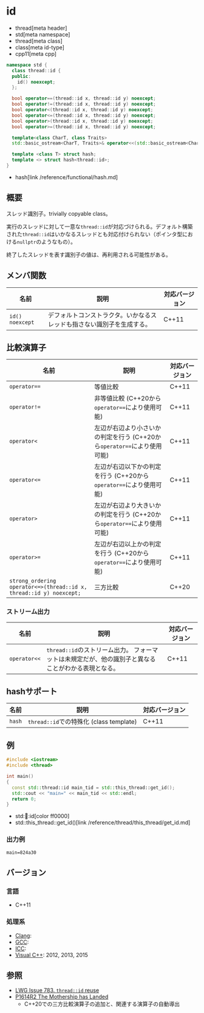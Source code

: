 # id
* thread[meta header]
* std[meta namespace]
* thread[meta class]
* class[meta id-type]
* cpp11[meta cpp]

```cpp
namespace std {
  class thread::id {
  public:
    id() noexcept;
  };

  bool operator==(thread::id x, thread::id y) noexcept;
  bool operator!=(thread::id x, thread::id y) noexcept;
  bool operator<(thread::id x, thread::id y) noexcept;
  bool operator<=(thread::id x, thread::id y) noexcept;
  bool operator>(thread::id x, thread::id y) noexcept;
  bool operator>=(thread::id x, thread::id y) noexcept;

  template<class CharT, class Traits>
  std::basic_ostream<CharT, Traits>& operator<<(std::basic_ostream<CharT, Traits>& out, thread::id id);

  template <class T> struct hash;
  template <> struct hash<thread::id>;
}
```
* hash[link /reference/functional/hash.md]

## 概要
スレッド識別子。trivially copyable class。

実行のスレッドに対して一意な`thread::id`が対応づけられる。デフォルト構築された`thread::id`はいかなるスレッドとも対応付けられない（ポインタ型における`nullptr`のようなもの）。

終了したスレッドを表す識別子の値は、再利用される可能性がある。


## メンバ関数

| 名前 | 説明 | 対応バージョン |
|-----------------|------------------------------------------------------------------------|-------|
| `id() noexcept` | デフォルトコンストラクタ。いかなるスレッドも指さない識別子を生成する。 | C++11 |


## 比較演算子

| 名前 | 説明 | 対応バージョン |
|--------------|------------------------------------|-------|
| `operator==` | 等値比較                           | C++11 |
| `operator!=` | 非等値比較 (C++20から`operator==`により使用可能)                         | C++11 |
| `operator<`  | 左辺が右辺より小さいかの判定を行う (C++20から`operator==`により使用可能) | C++11 |
| `operator<=` | 左辺が右辺以下かの判定を行う (C++20から`operator==`により使用可能)       | C++11 |
| `operator>`  | 左辺が右辺より大きいかの判定を行う (C++20から`operator==`により使用可能) | C++11 |
| `operator>=` | 左辺が右辺以上かの判定を行う (C++20から`operator==`により使用可能)       | C++11 |
| `strong_ordering operator<=>(thread::id x, thread::id y) noexcept;` | 三方比較 | C++20 |

### ストリーム出力

| 名前 | 説明 | 対応バージョン |
|--------------|-----------------------------------------------------------------------------------------------------|-------|
| `operator<<` | `thread::id`のストリーム出力。 フォーマットは未規定だが、他の識別子と異なることがわかる表現となる。 | C++11 |


## hashサポート

| 名前 | 説明 | 対応バージョン |
|--------|-----------------------------------------|-------|
| `hash` | `thread::id`での特殊化 (class template) | C++11 |


## 例
```cpp example
#include <iostream>
#include <thread>

int main()
{
  const std::thread::id main_tid = std::this_thread::get_id();
  std::cout << "main=" << main_tid << std::endl;
  return 0;
}
```
* std::thread::id[color ff0000]
* std::this_thread::get_id()[link /reference/thread/this_thread/get_id.md]

### 出力例
```
main=824a30
```

## バージョン
### 言語
- C++11

### 処理系
- [Clang](/implementation.md#clang):
- [GCC](/implementation.md#gcc):
- [ICC](/implementation.md#icc):
- [Visual C++](/implementation.md#visual_cpp): 2012, 2013, 2015

## 参照
- [LWG Issue 783. `thread::id` reuse](http://www.open-std.org/jtc1/sc22/wg21/docs/lwg-defects.html#783)
- [P1614R2 The Mothership has Landed](https://www.open-std.org/jtc1/sc22/wg21/docs/papers/2019/p1614r2.html)
    - C++20での三方比較演算子の追加と、関連する演算子の自動導出
